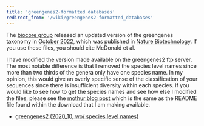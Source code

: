 ```yaml
---
title: 'greengenes2-formatted databases'
redirect_from: '/wiki/greengenes2-formatted_databases'
---
```


The [biocore group](https://github.com/biocore/greengenes2/) released an updated version of the greengenes taxonomy in [October 2022](https://ftp.microbio.me/greengenes_release/2022.10/), which was published in [Nature Biotechnology](https://www.nature.com/articles/s41587-023-01845-1). If you use these files, you should cite McDonald et al.

I have modified the version made available on the greengenes2 ftp server. The most notable difference is that I removed the species level names since more than two thirds of the genera only have one species name. In my opinion, this would give an overly specific sense of the classification of your sequences since there is insufficient diversity within each species. If you would like to see how to get the species names and see how else I modified the files, please see the [mothur blog post](/blog/2024/greengenes2_2020_10/) which is the same as the README file found within the download that I am making available.

* [greengenes2 (2020_10, wo/ species level names)](https://mothur.s3.us-east-2.amazonaws.com/wiki/greengenes2_2020_10.wo_sp.tgz)